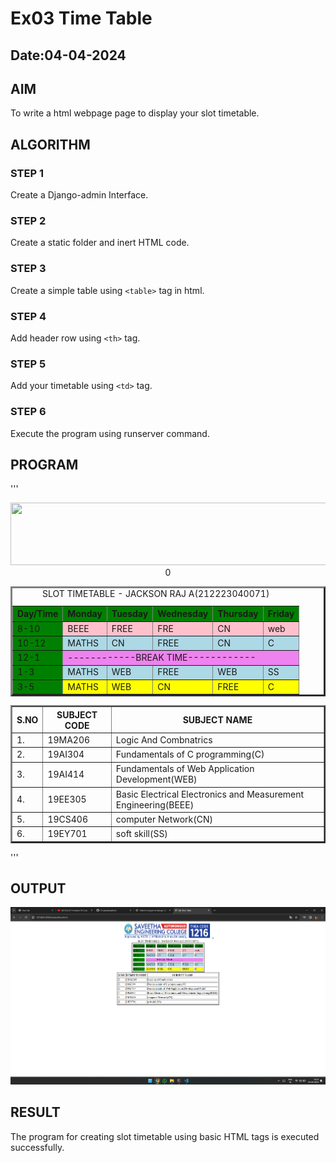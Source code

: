 # Ex03 Time Table
## Date:04-04-2024

## AIM
To write a html webpage page to display your slot timetable.

## ALGORITHM
### STEP 1
Create a Django-admin Interface.

### STEP 2
Create a static folder and inert HTML code.

### STEP 3
Create a simple table using ```<table>``` tag in html.

### STEP 4
Add header row using ```<th>``` tag.

### STEP 5
Add your timetable using ```<td>``` tag.

### STEP 6
Execute the program using runserver command.

## PROGRAM

'''
<html>
<head>
<title> My Time Table </title>
</head>
<body>
<center>
<img src="/static/logo.png" height="100" width="540">
<table border="3" cellspacing="6" cellpading="6">
<caption>SLOT TIMETABLE - JACKSON RAJ A(212223040071)</caption>
<tr>
<th bgcolor="green">Day/Time</th>
<th bgcolor="green">Monday</th>
<th bgcolor="green">Tuesday</th>
<th bgcolor="green">Wednesday</th>
<th bgcolor="green">Thursday</th>
<th bgcolor="green">Friday</th>
</tr>
<tr>0 
<td bgcolor="green">8-10</td>
<td bgcolor="pink">BEEE</td>
<td bgcolor="pink">FREE</td>
<td bgcolor="pink">FRE</td>
<td bgcolor="pink">CN</td>
<td bgcolor="pink">web</td>
</tr>
<tr>
<td bgcolor="green">10-12</td>
<td bgcolor="lightblue">MATHS</td>
<td bgcolor="lightblue">CN</td>
<td bgcolor="lightblue">FREE</td>
<td bgcolor="lightblue">CN</td>
<td bgcolor="lightblue">C</td>
</tr>
<tr>
<td bgcolor="green">12-1</td>
<td colspan="5" bgcolor="violet">------------BREAK TIME------------</td>
</tr>
<tr>
<td bgcolor="green">1-3</td>
<td bgcolor="lightblue">MATHS</td>
<td bgcolor="lightblue">WEB</td>
<td bgcolor="lightblue">FREE</td>
<td bgcolor="lightblue">WEB</td>
<td bgcolor="lightblue">SS</td>
</tr>
<tr>
<td bgcolor="green">3-5</td>
<td bgcolor="yellow">MATHS</td>
<td bgcolor="yellow">WEB</td>
<td bgcolor="yellow">CN</td>
<td bgcolor="yellow">FREE</td>
<td bgcolor="yellow">C</td>
</tr>
</table>
<table border="2" cellspacing="5" cellpading="5">
<tr>
<th>S.NO</th>
<th>SUBJECT CODE</th>
<th>SUBJECT NAME</th>
</tr>
<tr>
<td>1.</td>
<td>19MA206</td>
<td>Logic And Combnatrics</td>
</tr>
<tr>
<td>2.</td>
<td>19AI304</td>
<td>Fundamentals of C programming(C)</td>
</tr>
<tr>
<td>3.</td>
<td>19AI414</td>
<td>Fundamentals of Web Application Development(WEB)</td>
</tr>
<tr>
<td>4.</td>
<td>19EE305</td>
<td>Basic Electrical Electronics and Measurement Engineering(BEEE)</td>
<tr>
<td>5.</td>
<td>19CS406</td>
<td>computer Network(CN)</td>
</tr>
<tr>
<td>6.</td>
<td>19EY701</td>
<td>soft skill(SS)</td>
</tr>
</table>
</center>
</body>
</html>
'''


## OUTPUT
![alt text](<Screenshot 2024-04-04 161325.png>)

## RESULT
The program for creating slot timetable using basic HTML tags is executed successfully.
